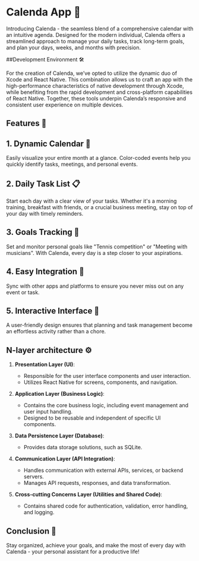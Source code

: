 # Calenda App 📅
Introducing Calenda - the seamless blend of a comprehensive calendar with an intuitive agenda. Designed for the modern individual, Calenda offers a streamlined approach to manage your daily tasks, track long-term goals, and plan your days, weeks, and months with precision.

##Development Environment 🛠️

For the creation of Calenda, we’ve opted to utilize the dynamic duo of Xcode and React Native. This combination allows us to craft an app with the high-performance characteristics of native development through Xcode, while benefiting from the rapid development and cross-platform capabilities of React Native. Together, these tools underpin Calenda’s responsive and consistent user experience on multiple devices.

## Features 🌟
## 1. Dynamic Calendar 📆
Easily visualize your entire month at a glance. Color-coded events help you quickly identify tasks, meetings, and personal events.

## 2. Daily Task List 📋
Start each day with a clear view of your tasks. Whether it's a morning training, breakfast with friends, or a crucial business meeting, stay on top of your day with timely reminders.

## 3. Goals Tracking 🎯
Set and monitor personal goals like "Tennis competition" or "Meeting with musicians". With Calenda, every day is a step closer to your aspirations.

## 4. Easy Integration 🔗
Sync with other apps and platforms to ensure you never miss out on any event or task.

## 5. Interactive Interface 🎨
A user-friendly design ensures that planning and task management become an effortless activity rather than a chore.


## N-layer architecture ⚙️

1. **Presentation Layer (UI)**:
   - Responsible for the user interface components and user interaction.
   - Utilizes React Native for screens, components, and navigation.

2. **Application Layer (Business Logic)**:
   - Contains the core business logic, including event management and user input handling.
   - Designed to be reusable and independent of specific UI components.

3. **Data Persistence Layer (Database)**:
   - Provides data storage solutions, such as SQLite.

4. **Communication Layer (API Integration)**:
   - Handles communication with external APIs, services, or backend servers.
   - Manages API requests, responses, and data transformation.

5. **Cross-cutting Concerns Layer (Utilities and Shared Code)**:
   - Contains shared code for authentication, validation, error handling, and logging.


## Conclusion 🚀
Stay organized, achieve your goals, and make the most of every day with Calenda - your personal assistant for a productive life!
